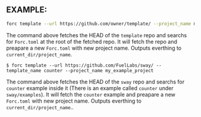 
## EXAMPLE:


```sh
forc template --url https://github.com/owner/template/ --project_name my_example_project
```

The command above fetches the HEAD of the `template` repo and searchs for `Forc.toml` at the root of the fetched repo. It will fetch the repo and preapare a new `Forc.toml` with new project name. Outputs everthing to `current_dir/project_name`.


```console
$ forc template --url https://github.com/FuelLabs/sway/ --template_name counter --project_name my_example_project
```

The command above fetches the HEAD of the `sway` repo and searchs for `counter` example inside it (There is an example called `counter` under `sway/examples`). It will fetch the `counter` example and preapare a new `Forc.toml` with new project name. Outputs everthing to `current_dir/project_name`..
